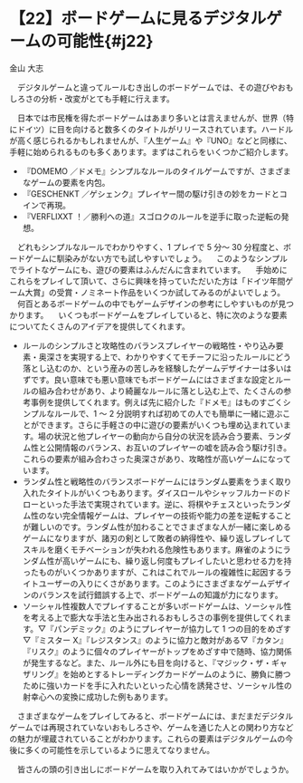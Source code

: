 # 【22】ボードゲームに見るデジタルゲームの可能性{#j22}

<div class="author">金山 大志</div>

　デジタルゲームと違ってルールむき出しのボードゲームでは、その遊びやおもしろさの分析・改変がとても手軽に行えます。

　日本では市民権を得たボードゲームはあまり多いとは言えませんが、世界（特にドイツ）に目を向けると数多くのタイトルがリリースされています。ハードルが高く感じられるかもしれませんが、『人生ゲーム』や『UNO』などと同様に、手軽に始められるものも多くあります。まずはこれらをいくつかご紹介します。

* 『DOMEMO ／ドメモ』シンプルなルールのタイルゲームですが、さまざまなゲームの要素を内包。
* 『GESCHENKT ／ゲシェンク』プレイヤー間の駆け引きの妙をカードとコインで再現。
* 『VERFLIXXT ！／勝利への道』スゴロクのルールを逆手に取った逆転の発想。

　どれもシンプルなルールでわかりやすく、1 プレイで 5 分～ 30 分程度と、ボードゲームに馴染みがない方でも試しやすいでしょう。
　このようなシンプルでライトなゲームにも、遊びの要素はふんだんに含まれています。
　手始めにこれらをプレイして頂いて、さらに興味を持っていただいた方は「ドイツ年間ゲーム大賞」の受賞・ノミネート作品をいくつか試してみるのがよいでしょう。
　何百とあるボードゲームの中でもゲームデザインの参考にしやすいものが見つかります。
　いくつもボードゲームをプレイしていると、特に次のような要素についてたくさんのアイデアを提供してくれます。

* ルールのシンプルさと攻略性のバランスプレイヤーの戦略性・やり込み要素・奥深さを実現する上で、わかりやすくてモチーフに沿ったルールにどう落とし込むのか、という産みの苦しみを経験したゲームデザイナーは多いはずです。良い意味でも悪い意味でもボードゲームにはさまざまな設定とルールの組み合わせがあり、より綺麗なルールに落とし込む上で、たくさんの参考事例を提供してくれます。例えば先に紹介した『ドメモ』はものすごくシンプルなルールで、1 ～ 2 分説明すれば初めての人でも簡単に一緒に遊ぶことができます。さらに手軽さの中に遊びの要素がいくつも埋め込まれています。場の状況と他プレイヤーの動向から自分の状況を読み合う要素、ランダム性と公開情報のバランス、お互いのプレイヤーの嘘を読み合う駆け引き。これらの要素が組み合わさった奥深さがあり、攻略性が高いゲームになっています。
* ランダム性と戦略性のバランスボードゲームにはランダム要素をうまく取り入れたタイトルがいくつもあります。ダイスロールやシャッフルカードのドローといった手法で実現されています。逆に、将棋やチェスといったランダム性のない完全情報ゲームは、プレイヤーの技術や能力の差を逆転することが難しいのです。ランダム性が加わることでさまざまな人が一緒に楽しめるゲームになりますが、諸刃の剣として敗者の納得性や、繰り返しプレイしてスキルを磨くモチベーションが失われる危険性もあります。麻雀のようにランダム性が高いゲームにも、繰り返し何度もプレイしたいと思わせる力を持ったものがいくつかありますが、これはこれでルールの複雑性に起因するライトユーザーの入りにくさがあります。このようにさまざまなゲームデザインのバランスを試行錯誤する上で、ボードゲームの知識が力になります。
* ソーシャル性複数人でプレイすることが多いボードゲームは、ソーシャル性を考える上で膨大な手法と生み出されるおもしろさの事例を提供してくれます。▽『パンデミック』のようにプレイヤーが協力して 1 つの目的をめざす▽『ミスター X』『レジスタンス』のように協力と敵対がある▽『カタン』『リスク』のように個々のプレイヤーがトップをめざす中で随時、協力関係が発生するなど。また、ルール外にも目を向けると、『マジック・ザ・ギャザリング』を始めとするトレーディングカードゲームのように、勝負に勝つために強いカードを手に入れたいといった心情を誘発させ、ソーシャル性の射幸心への変換に成功した例もあります。

　さまざまなゲームをプレイしてみると、ボードゲームには、まだまだデジタルゲームでは再現されていないおもしろさや、ゲームを通じた人との関わり方などの魅力が埋蔵されていることがわかります。これらの要素はデジタルゲームの今後に多くの可能性を示しているように思えてなりません。

　皆さんの頭の引き出しにボードゲームを取り入れてみてはいかがでしょうか。
